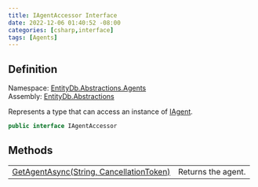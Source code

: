 ```yaml
---
title: IAgentAccessor Interface
date: 2022-12-06 01:40:52 -08:00
categories: [csharp,interface]
tags: [Agents]
---
```


## Definition
Namespace: <a href='/posts/csharp.namespace.entitydb.abstractions.agents/'>EntityDb.Abstractions.Agents</a><br />
Assembly: <a href='/posts/csharp.assembly.entitydb.abstractions/'>EntityDb.Abstractions</a><br />

Represents a type that can access an instance of <a href='/posts/csharp.interface.entitydb.abstractions.agents.iagent/'>IAgent</a>.

```cs
public interface IAgentAccessor
```
## Methods
<table><tr><td><!--/posts/csharp.notimplemented.entitydb.abstractions.agents.iagentaccessor.getagentasync/--><a href='#'>GetAgentAsync(String, CancellationToken)</a></td><td>
Returns the agent.
</td></tr></table>

